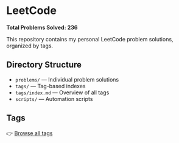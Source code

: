 # LeetCode

**Total Problems Solved: 236**

This repository contains my personal LeetCode problem solutions, organized by tags.

## Directory Structure

- `problems/` — Individual problem solutions
- `tags/` — Tag-based indexes
- `tags/index.md` — Overview of all tags
- `scripts/` — Automation scripts

## Tags

👉 [Browse all tags](Tags/index.md)
